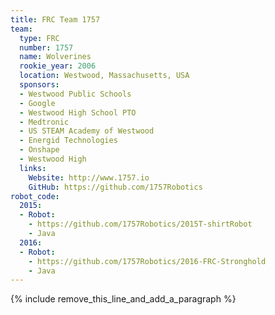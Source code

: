 ```yaml
---
title: FRC Team 1757
team:
  type: FRC
  number: 1757
  name: Wolverines
  rookie_year: 2006
  location: Westwood, Massachusetts, USA
  sponsors:
  - Westwood Public Schools
  - Google
  - Westwood High School PTO
  - Medtronic
  - US STEAM Academy of Westwood
  - Energid Technologies
  - Onshape
  - Westwood High
  links:
    Website: http://www.1757.io
    GitHub: https://github.com/1757Robotics
robot_code:
  2015:
  - Robot:
    - https://github.com/1757Robotics/2015T-shirtRobot
    - Java
  2016:
  - Robot:
    - https://github.com/1757Robotics/2016-FRC-Stronghold
    - Java
---
```


{% include remove_this_line_and_add_a_paragraph %}